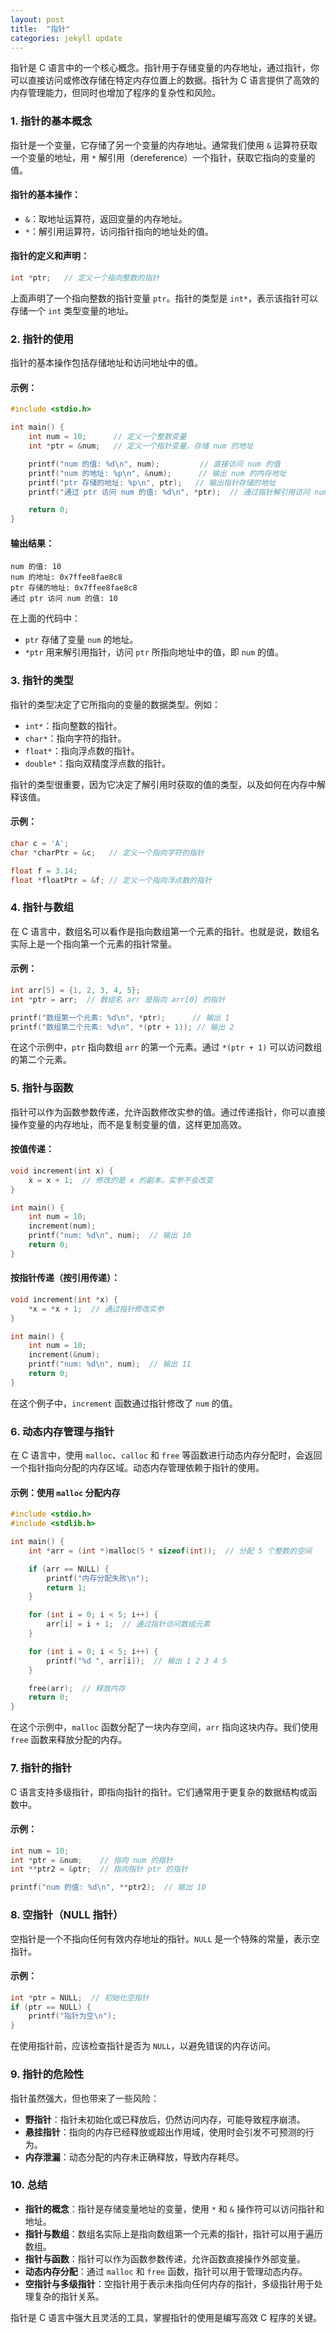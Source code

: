 ```yaml
---
layout: post
title:  "指针"
categories: jekyll update
---
```


指针是 C 语言中的一个核心概念。指针用于存储变量的内存地址，通过指针，你可以直接访问或修改存储在特定内存位置上的数据。指针为 C 语言提供了高效的内存管理能力，但同时也增加了程序的复杂性和风险。

### 1. **指针的基本概念**

指针是一个变量，它存储了另一个变量的内存地址。通常我们使用 `&` 运算符获取一个变量的地址，用 `*` 解引用（dereference）一个指针，获取它指向的变量的值。

#### 指针的基本操作：

- `&`：取地址运算符，返回变量的内存地址。
- `*`：解引用运算符，访问指针指向的地址处的值。

#### 指针的定义和声明：

```c
int *ptr;   // 定义一个指向整数的指针
```

上面声明了一个指向整数的指针变量 `ptr`。指针的类型是 `int*`，表示该指针可以存储一个 `int` 类型变量的地址。

### 2. **指针的使用**

指针的基本操作包括存储地址和访问地址中的值。

#### 示例：

```c
#include <stdio.h>

int main() {
    int num = 10;      // 定义一个整数变量
    int *ptr = &num;   // 定义一个指针变量，存储 num 的地址

    printf("num 的值: %d\n", num);         // 直接访问 num 的值
    printf("num 的地址: %p\n", &num);      // 输出 num 的内存地址
    printf("ptr 存储的地址: %p\n", ptr);   // 输出指针存储的地址
    printf("通过 ptr 访问 num 的值: %d\n", *ptr);  // 通过指针解引用访问 num 的值

    return 0;
}
```

#### 输出结果：

```
num 的值: 10
num 的地址: 0x7ffee8fae8c8
ptr 存储的地址: 0x7ffee8fae8c8
通过 ptr 访问 num 的值: 10
```

在上面的代码中：

- `ptr` 存储了变量 `num` 的地址。
- `*ptr` 用来解引用指针，访问 `ptr` 所指向地址中的值，即 `num` 的值。

### 3. **指针的类型**

指针的类型决定了它所指向的变量的数据类型。例如：

- `int*`：指向整数的指针。
- `char*`：指向字符的指针。
- `float*`：指向浮点数的指针。
- `double*`：指向双精度浮点数的指针。

指针的类型很重要，因为它决定了解引用时获取的值的类型，以及如何在内存中解释该值。

#### 示例：

```c
char c = 'A';
char *charPtr = &c;   // 定义一个指向字符的指针

float f = 3.14;
float *floatPtr = &f; // 定义一个指向浮点数的指针
```

### 4. **指针与数组**

在 C 语言中，数组名可以看作是指向数组第一个元素的指针。也就是说，数组名实际上是一个指向第一个元素的指针常量。

#### 示例：

```c
int arr[5] = {1, 2, 3, 4, 5};
int *ptr = arr;  // 数组名 arr 是指向 arr[0] 的指针

printf("数组第一个元素: %d\n", *ptr);      // 输出 1
printf("数组第二个元素: %d\n", *(ptr + 1)); // 输出 2
```

在这个示例中，`ptr` 指向数组 `arr` 的第一个元素。通过 `*(ptr + 1)` 可以访问数组的第二个元素。

### 5. **指针与函数**

指针可以作为函数参数传递，允许函数修改实参的值。通过传递指针，你可以直接操作变量的内存地址，而不是复制变量的值，这样更加高效。

#### 按值传递：

```c
void increment(int x) {
    x = x + 1;  // 修改的是 x 的副本，实参不会改变
}

int main() {
    int num = 10;
    increment(num);
    printf("num: %d\n", num);  // 输出 10
    return 0;
}
```

#### 按指针传递（按引用传递）：

```c
void increment(int *x) {
    *x = *x + 1;  // 通过指针修改实参
}

int main() {
    int num = 10;
    increment(&num);
    printf("num: %d\n", num);  // 输出 11
    return 0;
}
```

在这个例子中，`increment` 函数通过指针修改了 `num` 的值。

### 6. **动态内存管理与指针**

在 C 语言中，使用 `malloc`、`calloc` 和 `free` 等函数进行动态内存分配时，会返回一个指针指向分配的内存区域。动态内存管理依赖于指针的使用。

#### 示例：使用 `malloc` 分配内存

```c
#include <stdio.h>
#include <stdlib.h>

int main() {
    int *arr = (int *)malloc(5 * sizeof(int));  // 分配 5 个整数的空间

    if (arr == NULL) {
        printf("内存分配失败\n");
        return 1;
    }

    for (int i = 0; i < 5; i++) {
        arr[i] = i + 1;  // 通过指针访问数组元素
    }

    for (int i = 0; i < 5; i++) {
        printf("%d ", arr[i]);  // 输出 1 2 3 4 5
    }

    free(arr);  // 释放内存
    return 0;
}
```

在这个示例中，`malloc` 函数分配了一块内存空间，`arr` 指向这块内存。我们使用 `free` 函数来释放分配的内存。

### 7. **指针的指针**

C 语言支持多级指针，即指向指针的指针。它们通常用于更复杂的数据结构或函数中。

#### 示例：

```c
int num = 10;
int *ptr = &num;    // 指向 num 的指针
int **ptr2 = &ptr;  // 指向指针 ptr 的指针

printf("num 的值: %d\n", **ptr2);  // 输出 10
```

### 8. **空指针（NULL 指针）**

空指针是一个不指向任何有效内存地址的指针。`NULL` 是一个特殊的常量，表示空指针。

#### 示例：

```c
int *ptr = NULL;  // 初始化空指针
if (ptr == NULL) {
    printf("指针为空\n");
}
```

在使用指针前，应该检查指针是否为 `NULL`，以避免错误的内存访问。

### 9. **指针的危险性**

指针虽然强大，但也带来了一些风险：
- **野指针**：指针未初始化或已释放后，仍然访问内存，可能导致程序崩溃。
- **悬挂指针**：指向的内存已经释放或超出作用域，使用时会引发不可预测的行为。
- **内存泄漏**：动态分配的内存未正确释放，导致内存耗尽。

### 10. **总结**

- **指针的概念**：指针是存储变量地址的变量，使用 `*` 和 `&` 操作符可以访问指针和地址。
- **指针与数组**：数组名实际上是指向数组第一个元素的指针，指针可以用于遍历数组。
- **指针与函数**：指针可以作为函数参数传递，允许函数直接操作外部变量。
- **动态内存分配**：通过 `malloc` 和 `free` 函数，指针可以用于管理动态内存。
- **空指针与多级指针**：空指针用于表示未指向任何内存的指针，多级指针用于处理复杂的指针关系。

指针是 C 语言中强大且灵活的工具，掌握指针的使用是编写高效 C 程序的关键。